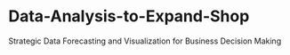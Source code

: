 # Data-Analysis-to-Expand-Shop
Strategic Data Forecasting and Visualization for Business Decision Making

